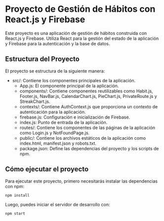 # Proyecto de Gestión de Hábitos con React.js y Firebase
Este proyecto es una aplicación de gestión de hábitos construida con React.js y Firebase. Utiliza React para la gestión del estado de la aplicación y Firebase para la autenticación y la base de datos.

## Estructura del Proyecto
El proyecto se estructura de la siguiente manera:

- src/: Contiene los componentes principales de la aplicación.
    - App.js: El componente principal de la aplicación.
    - components/: Contiene componentes reutilizables como Habit.js, Footer.js, NavBar.js, CalendarChart.js, PieChart.js, PrivateRoute.js y StreakChart.js.
    - contexts/: Contiene AuthContext.js que proporciona un contexto de autenticación para la aplicación.
    - firebase.js: Configuración e inicialización de Firebase.
    - index.js: Punto de entrada de la aplicación.
    - routes/: Contiene los componentes de las páginas de la aplicación como Login.js y NotFoundPage.js.
    - public/: Contiene los archivos estáticos de la aplicación como index.html, manifest.json y robots.txt.
    - package.json: Define las dependencias del proyecto y los scripts de npm.

## Cómo ejecutar el proyecto

Para ejecutar este proyecto, primero necesitarás instalar las dependencias con npm:

``` npm install ```

Luego, puedes iniciar el servidor de desarrollo con:

``` npm start ```





